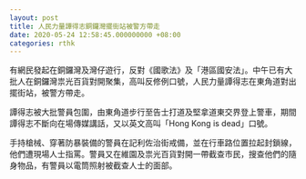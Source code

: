 ```yaml
---
layout: post
title: 人民力量譚得志銅鑼灣擺街站被警方帶走
date: 2020-05-24 12:58:45.000000000 +08:00
categories: rthk
---
```


有網民發起在銅鑼灣及灣仔遊行，反對《國歌法》及「港區國安法」。中午已有大批人在銅鑼灣祟光百貨對開聚集，高叫反修例口號，人民力量譚得志在東角道對出擺街站，被警方帶走。

譚得志被大批警員包圍，由東角道步行至告士打道及堅拿道東交界登上警車，期間譚得志不斷向在場傳媒講話，又以英文高叫「Hong Kong is dead」口號。

手持槍械、穿著防暴裝備的警員在記利佐治街戒備，並在行車路位置拉起封鎖線，他們遭現場人士指罵。警員又在維園及祟光百貨對開一帶截查市民，搜查他們的隨身物品，有警員以電筒照射被截查人士的面部。
